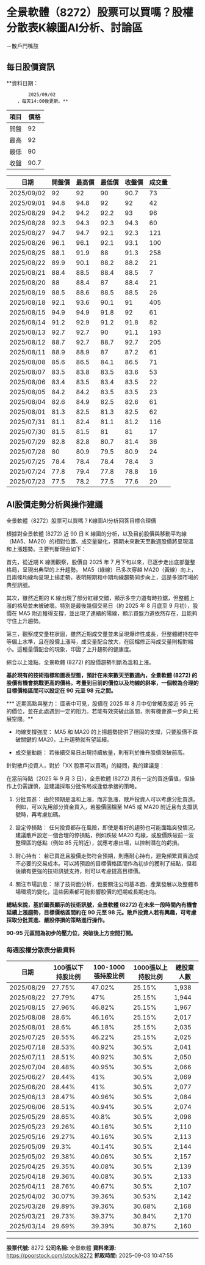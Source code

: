 # 全景軟體（8272）股票可以買嗎？股權分散表K線圖AI分析、討論區
－散戶鬥嘴鼓

## 每日股價資訊

**資料日期：
        
            2025/09/02
        ，每天14:00後更新。**

| 項目 | 價格 |
|------|------|
| 開盤 | 92 |
| 最高 | 92 |
| 最低 | 90 |
| 收盤 | 90.7 |

| 日期 | 開盤價 | 最高價 | 最低價 | 收盤價 | 成交量 |
|------|--------|--------|--------|--------|--------|
| 2025/09/02 | 92 | 92 | 90 | 90.7 | 73 |
| 2025/09/01 | 94.8 | 94.8 | 92 | 92 | 42 |
| 2025/08/29 | 94.2 | 94.2 | 92.2 | 93 | 96 |
| 2025/08/28 | 92.3 | 94.3 | 92.3 | 94.3 | 60 |
| 2025/08/27 | 94.7 | 94.7 | 92.1 | 92.3 | 121 |
| 2025/08/26 | 96.1 | 96.1 | 92.1 | 93.1 | 100 |
| 2025/08/25 | 88.1 | 91.9 | 88 | 91.3 | 258 |
| 2025/08/22 | 89.9 | 90.1 | 88.2 | 88.2 | 21 |
| 2025/08/21 | 88.4 | 88.5 | 88.4 | 88.5 | 7 |
| 2025/08/20 | 88 | 88.4 | 87 | 88.4 | 21 |
| 2025/08/19 | 88.5 | 88.6 | 88.5 | 88.5 | 26 |
| 2025/08/18 | 92.1 | 93.6 | 90.1 | 91 | 405 |
| 2025/08/15 | 94.9 | 94.9 | 91.8 | 92 | 61 |
| 2025/08/14 | 91.2 | 92.9 | 91.2 | 91.8 | 82 |
| 2025/08/13 | 92.7 | 92.7 | 90 | 91.1 | 193 |
| 2025/08/12 | 88.7 | 92.7 | 88.7 | 92.7 | 205 |
| 2025/08/11 | 88.9 | 88.9 | 87 | 87.2 | 61 |
| 2025/08/08 | 85.6 | 86.5 | 84.1 | 86.5 | 71 |
| 2025/08/07 | 83.5 | 83.8 | 83.5 | 83.6 | 53 |
| 2025/08/06 | 83.4 | 83.5 | 83.4 | 83.5 | 22 |
| 2025/08/05 | 84.2 | 84.2 | 83.5 | 83.5 | 23 |
| 2025/08/04 | 82.6 | 84.9 | 82.5 | 82.6 | 61 |
| 2025/08/01 | 81.3 | 82.5 | 81.3 | 82.5 | 62 |
| 2025/07/31 | 81.1 | 82.4 | 81.1 | 81.2 | 116 |
| 2025/07/30 | 81.5 | 81.5 | 81 | 81 | 17 |
| 2025/07/29 | 82.8 | 82.8 | 80.7 | 81.4 | 36 |
| 2025/07/28 | 80 | 80.9 | 79.5 | 80.9 | 24 |
| 2025/07/25 | 78.4 | 78.4 | 78.4 | 78.4 | 3 |
| 2025/07/24 | 77.8 | 79.4 | 77.8 | 78.8 | 16 |
| 2025/07/23 | 77.5 | 78.2 | 77.5 | 77.6 | 20 |

## AI股價走勢分析與操作建議

全景軟體（8272）股票可以買嗎？K線圖AI分析回答目標合理價

根據對全景軟體 (8272) 近 90 日 K 線圖的分析，以及目前股價與移動平均線（MA5、MA20）的相對位置、成交量變化，預期未來數天至數週股價將呈現溫和上漲趨勢。主要判斷理由如下：

首先，從近期 K 線圖觀察，股價自 2025 年 7 月下旬以來，已逐步走出底部盤整格局，呈現出典型的上升趨勢。 MA5（綠線）已多次穿越 MA20（黃線）向上，且兩條均線均呈現上揚走勢，表明短期和中期均線趨勢同步向上，這是多頭市場的典型訊號。

其次，雖然近期的 K 線出現了部分紅綠交錯，顯示多空力道有時拉鋸，但整體上漲的格局並未被破壞。特別是最後幾個交易日（約 2025 年 8 月底至 9 月初），股價在 MA5 附近獲得支撐，並出現了連續的陽線，顯示買盤力道依然存在，且能夠守住上升趨勢。

第三，觀察成交量柱狀圖，雖然近期成交量並未呈現爆炸性成長，但整體維持在中等偏上水準，且在股價上漲時，成交量配合放大，在回檔修正時成交量則相對縮小。這種量價配合的現象，印證了上升趨勢的健康度。

綜合以上幾點，全景軟體 (8272) 的股價趨勢判斷為溫和上漲。

**基於現有的技術指標和圖表型態，預計在未來數天至數週內，全景軟體 (8272) 的股價有機會挑戰更高的價格。考量到目前的價位以及均線的斜率，一個較為合理的目標價格區間可以設定在 90 元至 98 元之間。**

***   近期高點與壓力： 圖表中可見，股價在 2025 年 8 月中旬曾觸及接近 95 元的價位，並在此處遇到一定的阻力。若能有效突破此區間，則有機會進一步向上拓展空間。**

*   均線支撐強度： MA5 和 MA20 的上揚趨勢提供了穩固的支撐，只要股價不跌破關鍵的 MA20，上升趨勢就有望延續。

*   成交量動能： 若後續交易日出現持續放量，則有利於推升股價突破前高。

針對散戶投資人，對於「XX 股票可以買嗎」的疑問，我的建議是：

在當前時點（2025 年 9 月 3 日），全景軟體 (8272) 具有一定的買進價值，但操作上仍需謹慎，並建議採取分批佈局或逢低承接的策略。

1.  分批買進： 由於預期是溫和上漲，而非急漲，散戶投資人可以考慮分批買進。例如，可以先用部分資金買入，若股價回檔至 MA5 或 MA20 附近且有支撐訊號時，再考慮加碼。

2.  設定停損點： 任何投資都存在風險，即使是看好的趨勢也可能面臨突發情況。建議散戶設定一個合理的停損點，例如跌破 MA20 均線，或股價跌破前一波整理區的低點（例如 85 元附近），就應考慮出場，以控制潛在的虧損。

3.  耐心持有： 若已買進且股價走勢符合預期，則應耐心持有，避免頻繁買賣造成不必要的交易成本。可以將預設的目標價格區間作為初步的獲利了結點，但若後續有更強的技術訊號支持，則可以考慮提高目標價。

4.  關注市場訊息： 除了技術面分析，也要關注公司基本面、產業發展以及整體市場環境的變化，這些因素都可能影響股價的短期或長期走向。

**總結來說，基於圖表顯示的技術訊號，全景軟體 (8272) 在未來一段時間內有機會延續上漲趨勢，目標價格區間約在 90 元至 98 元。散戶投資人若有興趣，可考慮採取分批買進、嚴設停損的策略進行操作。**

**90-95 元區間為初步的壓力位，突破後上方空間打開。**

### 每週股權分散表分級資料

| 日期 | 100張以下持股比例 | 100-1000張持股比例 | 1000張以上持股比例 | 總股東人數 |
|------|-------------------|--------------------|--------------------|----------|
| 2025/08/29 | 27.75% | 47.02% | 25.15% | 1,938 |
| 2025/08/22 | 27.79% | 47% | 25.15% | 1,944 |
| 2025/08/15 | 27.96% | 46.82% | 25.15% | 1,967 |
| 2025/08/08 | 28.6% | 46.16% | 25.15% | 2,017 |
| 2025/08/01 | 28.6% | 46.18% | 25.15% | 2,035 |
| 2025/07/25 | 28.55% | 46.22% | 25.15% | 2,025 |
| 2025/07/18 | 28.53% | 40.92% | 30.5% | 2,041 |
| 2025/07/11 | 28.51% | 40.92% | 30.5% | 2,050 |
| 2025/07/04 | 28.48% | 40.95% | 30.5% | 2,066 |
| 2025/06/27 | 28.44% | 41% | 30.5% | 2,069 |
| 2025/06/20 | 28.44% | 41% | 30.5% | 2,077 |
| 2025/06/13 | 28.47% | 40.96% | 30.5% | 2,084 |
| 2025/06/06 | 28.51% | 40.94% | 30.5% | 2,074 |
| 2025/05/29 | 28.65% | 40.8% | 30.5% | 2,098 |
| 2025/05/23 | 29.26% | 40.16% | 30.5% | 2,110 |
| 2025/05/16 | 29.27% | 40.16% | 30.5% | 2,113 |
| 2025/05/09 | 29.3% | 40.14% | 30.5% | 2,144 |
| 2025/05/02 | 29.38% | 40.06% | 30.5% | 2,157 |
| 2025/04/25 | 29.35% | 40.08% | 30.5% | 2,139 |
| 2025/04/18 | 29.36% | 40.08% | 30.5% | 2,133 |
| 2025/04/11 | 28.76% | 40.67% | 30.5% | 2,107 |
| 2025/04/02 | 30.07% | 39.36% | 30.53% | 2,142 |
| 2025/03/28 | 29.89% | 39.36% | 30.68% | 2,168 |
| 2025/03/21 | 29.73% | 39.37% | 30.84% | 2,170 |
| 2025/03/14 | 29.69% | 39.39% | 30.87% | 2,160 |

---

**股票代號:** 8272
**公司名稱:** 全景軟體
**資料來源:** https://poorstock.com/stock/8272
**抓取時間:** 2025-09-03 10:47:55